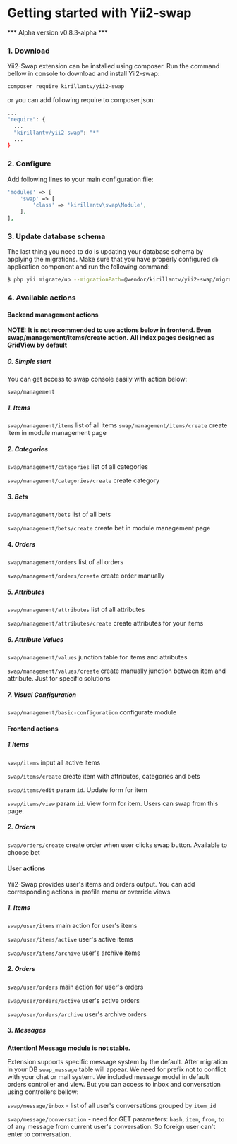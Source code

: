 # Getting started with Yii2-swap

*** Alpha version v0.8.3-alpha ***
### 1. Download
Yii2-Swap extension can be installed using composer. Run the command bellow in console to download 
and install Yii2-swap:

```bash
composer require kirillantv/yii2-swap
```

or you can add following require to composer.json:
```bash
...
"require": {
  ...
  "kirillantv/yii2-swap": "*"
  ...
}
```
### 2. Configure

Add following lines to your main configuration file:

```php
'modules' => [
    'swap' => [
        'class' => 'kirillantv\swap\Module',
    ],
],
```
### 3. Update database schema

The last thing you need to do is updating your database schema by applying the
migrations. Make sure that you have properly configured `db` application component
and run the following command:

```bash
$ php yii migrate/up --migrationPath=@vendor/kirillantv/yii2-swap/migrations
```

### 4. Available actions

#### Backend management actions

**NOTE: It is not recommended to use actions below in frontend. Even swap/management/items/create action.**
**All index pages designed as GridView by default**

##### 0. Simple start
You can get access to swap console easily with action below:

`swap/management`
##### 1. Items
`swap/management/items` list of all items
`swap/management/items/create` create item in module management page

##### 2. Categories
`swap/management/categories` list of all categories

`swap/management/categories/create` create category

##### 3. Bets
`swap/management/bets` list of all bets

`swap/management/bets/create` create bet in module management page

##### 4. Orders
`swap/management/orders` list of all orders

`swap/management/orders/create` create order manually

##### 5. Attributes
`swap/management/attributes` list of all attributes

`swap/management/attributes/create` create attributes for your items

##### 6. Attribute Values
`swap/management/values` junction table for items and attributes

`swap/management/values/create` create manually junction between item and attribute. Just for specific solutions

##### 7. Visual Configuration
`swap/management/basic-configuration` configurate module

#### Frontend actions

##### 1.Items
`swap/items` input all active items

`swap/items/create` create item with attributes, categories and bets

`swap/items/edit` param `id`. Update form for item

`swap/items/view` param `id`. View form for item. Users can swap from this page.

##### 2. Orders
`swap/orders/create` create order when user clicks swap button. Available to choose bet

#### User actions

Yii2-Swap provides user's items and orders output. You can add corresponding actions in profile menu or override views

##### 1. Items

`swap/user/items` main action for user's items

`swap/user/items/active` user's active items

`swap/user/items/archive` user's archive items

##### 2. Orders

`swap/user/orders` main action for user's orders

`swap/user/orders/active` user's active orders

`swap/user/orders/archive` user's archive orders

##### 3. Messages

**Attention! Message module is not stable.**

Extension supports specific message system by the default. After migration in your DB `swap_message` table will appear. We need for prefix not to conflict with your chat or mail system.
We included message model in default orders controller and view. But you can access to inbox and conversation using controllers bellow:

`swap/message/inbox` - list of all user's conversations grouped by `item_id`

`swap/message/conversation` - need for GET parameters: `hash`, `item`, `from`, `to` of any message from current user's conversation. So foreign user can't enter to conversation.


